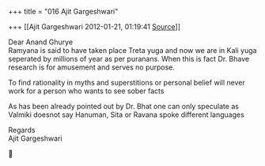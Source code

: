 +++
title = "016 Ajit Gargeshwari"

+++
[[Ajit Gargeshwari	2012-01-21, 01:19:41 [Source](https://groups.google.com/g/samskrita/c/KUNziKm9fDQ)]]



Dear Anand Ghurye  
Ramyana is said to have taken place Treta yuga and now we are in Kali yuga seperated by millions of year as per puranans. When this is fact Dr. Bhave research is for amusement and serves no purpose.  
  
To find rationality in myths and superstitions or personal belief will never work for a person who wants to see sober facts  
  
As has been already pointed out by Dr. Bhat one can only speculate as Valmiki doesnot say Hanuman, Sita or Ravana spoke different languages  
  
Regards  
Ajit Gargeshwari



